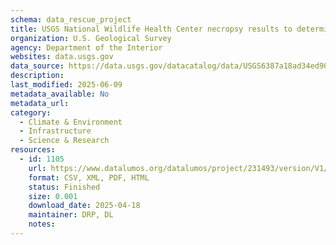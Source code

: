```yaml
---
schema: data_rescue_project 
title: USGS National Wildlife Health Center necropsy results to determine cause of illness/death for seabirds collected in Alaska from January 1, 2017 through December 31, 2021
organization: U.S. Geological Survey
agency: Department of the Interior
websites: data.usgs.gov
data_source: https://data.usgs.gov/datacatalog/data/USGS6387a18ad34ed907bf784db7
description: 
last_modified: 2025-06-09
metadata_available: No
metadata_url: 
category:
  - Climate & Environment 
  - Infrastructure 
  - Science & Research 
resources:
  - id: 1105
    url: https://www.datalumos.org/datalumos/project/231493/version/V1/view
    format: CSV, XML, PDF, HTML
    status: Finished
    size: 0.001
    download_date: 2025-04-18
    maintainer: DRP, DL
    notes: 
---
```


